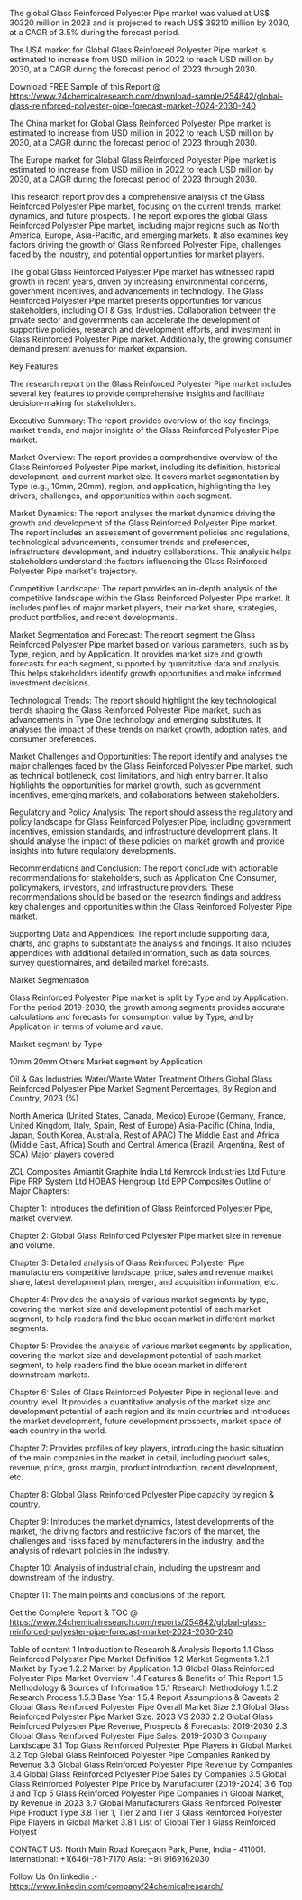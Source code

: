 The global Glass Reinforced Polyester Pipe market was valued at US$ 30320 million in 2023 and is projected to reach US$ 39210 million by 2030, at a CAGR of 3.5% during the forecast period.

The USA market for Global Glass Reinforced Polyester Pipe market is estimated to increase from USD million in 2022 to reach USD million by 2030, at a CAGR during the forecast period of 2023 through 2030.

Download FREE Sample of this Report @ https://www.24chemicalresearch.com/download-sample/254842/global-glass-reinforced-polyester-pipe-forecast-market-2024-2030-240

The China market for Global Glass Reinforced Polyester Pipe market is estimated to increase from USD million in 2022 to reach USD million by 2030, at a CAGR during the forecast period of 2023 through 2030.

The Europe market for Global Glass Reinforced Polyester Pipe  market is estimated to increase from USD million in 2022 to reach USD million by 2030, at a CAGR during the forecast period of 2023 through 2030.

This research report provides a comprehensive analysis of the Glass Reinforced Polyester Pipe market, focusing on the current trends, market dynamics, and future prospects. The report explores the global Glass Reinforced Polyester Pipe market, including major regions such as North America, Europe, Asia-Pacific, and emerging markets. It also examines key factors driving the growth of Glass Reinforced Polyester Pipe, challenges faced by the industry, and potential opportunities for market players.

The global Glass Reinforced Polyester Pipe market has witnessed rapid growth in recent years, driven by increasing environmental concerns, government incentives, and advancements in technology. The Glass Reinforced Polyester Pipe market presents opportunities for various stakeholders, including Oil & Gas, Industries. Collaboration between the private sector and governments can accelerate the development of supportive policies, research and development efforts, and investment in Glass Reinforced Polyester Pipe market. Additionally, the growing consumer demand present avenues for market expansion.

Key Features:

The research report on the Glass Reinforced Polyester Pipe market includes several key features to provide comprehensive insights and facilitate decision-making for stakeholders.

Executive Summary: The report provides overview of the key findings, market trends, and major insights of the Glass Reinforced Polyester Pipe market.

Market Overview: The report provides a comprehensive overview of the Glass Reinforced Polyester Pipe market, including its definition, historical development, and current market size. It covers market segmentation by Type (e.g., 10mm, 20mm), region, and application, highlighting the key drivers, challenges, and opportunities within each segment.

Market Dynamics: The report analyses the market dynamics driving the growth and development of the Glass Reinforced Polyester Pipe market. The report includes an assessment of government policies and regulations, technological advancements, consumer trends and preferences, infrastructure development, and industry collaborations. This analysis helps stakeholders understand the factors influencing the Glass Reinforced Polyester Pipe market's trajectory.

Competitive Landscape: The report provides an in-depth analysis of the competitive landscape within the Glass Reinforced Polyester Pipe market. It includes profiles of major market players, their market share, strategies, product portfolios, and recent developments.

Market Segmentation and Forecast: The report segment the Glass Reinforced Polyester Pipe market based on various parameters, such as by Type, region, and by Application. It provides market size and growth forecasts for each segment, supported by quantitative data and analysis. This helps stakeholders identify growth opportunities and make informed investment decisions.

Technological Trends: The report should highlight the key technological trends shaping the Glass Reinforced Polyester Pipe market, such as advancements in Type One technology and emerging substitutes. It analyses the impact of these trends on market growth, adoption rates, and consumer preferences.

Market Challenges and Opportunities: The report identify and analyses the major challenges faced by the Glass Reinforced Polyester Pipe market, such as technical bottleneck, cost limitations, and high entry barrier. It also highlights the opportunities for market growth, such as government incentives, emerging markets, and collaborations between stakeholders.

Regulatory and Policy Analysis: The report should assess the regulatory and policy landscape for Glass Reinforced Polyester Pipe, including government incentives, emission standards, and infrastructure development plans. It should analyse the impact of these policies on market growth and provide insights into future regulatory developments.

Recommendations and Conclusion: The report conclude with actionable recommendations for stakeholders, such as Application One Consumer, policymakers, investors, and infrastructure providers. These recommendations should be based on the research findings and address key challenges and opportunities within the Glass Reinforced Polyester Pipe market.

Supporting Data and Appendices: The report include supporting data, charts, and graphs to substantiate the analysis and findings. It also includes appendices with additional detailed information, such as data sources, survey questionnaires, and detailed market forecasts.

Market Segmentation

Glass Reinforced Polyester Pipe market is split by Type and by Application. For the period 2019-2030, the growth among segments provides accurate calculations and forecasts for consumption value by Type, and by Application in terms of volume and value.

Market segment by Type

10mm
20mm
Others
Market segment by Application

Oil & Gas
Industries
Water/Waste Water Treatment
Others
Global Glass Reinforced Polyester Pipe Market Segment Percentages, By Region and Country, 2023 (%)

North America (United States, Canada, Mexico)
Europe (Germany, France, United Kingdom, Italy, Spain, Rest of Europe)
Asia-Pacific (China, India, Japan, South Korea, Australia, Rest of APAC)
The Middle East and Africa (Middle East, Africa)
South and Central America (Brazil, Argentina, Rest of SCA)
Major players covered

ZCL Composites
Amiantit
Graphite India Ltd
Kemrock Industries Ltd
Future Pipe
FRP System Ltd
HOBAS
Hengroup Ltd
EPP Composites
Outline of Major Chapters:

Chapter 1: Introduces the definition of Glass Reinforced Polyester Pipe, market overview.

Chapter 2: Global Glass Reinforced Polyester Pipe market size in revenue and volume.

Chapter 3: Detailed analysis of Glass Reinforced Polyester Pipe manufacturers competitive landscape, price, sales and revenue market share, latest development plan, merger, and acquisition information, etc.

Chapter 4: Provides the analysis of various market segments by type, covering the market size and development potential of each market segment, to help readers find the blue ocean market in different market segments.

Chapter 5: Provides the analysis of various market segments by application, covering the market size and development potential of each market segment, to help readers find the blue ocean market in different downstream markets.

Chapter 6: Sales of Glass Reinforced Polyester Pipe in regional level and country level. It provides a quantitative analysis of the market size and development potential of each region and its main countries and introduces the market development, future development prospects, market space of each country in the world.

Chapter 7: Provides profiles of key players, introducing the basic situation of the main companies in the market in detail, including product sales, revenue, price, gross margin, product introduction, recent development, etc.

Chapter 8: Global Glass Reinforced Polyester Pipe capacity by region & country.

Chapter 9: Introduces the market dynamics, latest developments of the market, the driving factors and restrictive factors of the market, the challenges and risks faced by manufacturers in the industry, and the analysis of relevant policies in the industry.

Chapter 10: Analysis of industrial chain, including the upstream and downstream of the industry.

Chapter 11: The main points and conclusions of the report.

Get the Complete Report & TOC @ https://www.24chemicalresearch.com/reports/254842/global-glass-reinforced-polyester-pipe-forecast-market-2024-2030-240

Table of content
1 Introduction to Research & Analysis Reports
1.1 Glass Reinforced Polyester Pipe Market Definition
1.2 Market Segments
1.2.1 Market by Type
1.2.2 Market by Application
1.3 Global Glass Reinforced Polyester Pipe Market Overview
1.4 Features & Benefits of This Report
1.5 Methodology & Sources of Information
1.5.1 Research Methodology
1.5.2 Research Process
1.5.3 Base Year
1.5.4 Report Assumptions & Caveats
2 Global Glass Reinforced Polyester Pipe Overall Market Size
2.1 Global Glass Reinforced Polyester Pipe Market Size: 2023 VS 2030
2.2 Global Glass Reinforced Polyester Pipe Revenue, Prospects & Forecasts: 2019-2030
2.3 Global Glass Reinforced Polyester Pipe Sales: 2019-2030
3 Company Landscape
3.1 Top Glass Reinforced Polyester Pipe Players in Global Market
3.2 Top Global Glass Reinforced Polyester Pipe Companies Ranked by Revenue
3.3 Global Glass Reinforced Polyester Pipe Revenue by Companies
3.4 Global Glass Reinforced Polyester Pipe Sales by Companies
3.5 Global Glass Reinforced Polyester Pipe Price by Manufacturer (2019-2024)
3.6 Top 3 and Top 5 Glass Reinforced Polyester Pipe Companies in Global Market, by Revenue in 2023
3.7 Global Manufacturers Glass Reinforced Polyester Pipe Product Type
3.8 Tier 1, Tier 2 and Tier 3 Glass Reinforced Polyester Pipe Players in Global Market
3.8.1 List of Global Tier 1 Glass Reinforced Polyest

CONTACT US:
North Main Road Koregaon Park, Pune, India - 411001.
International: +1(646)-781-7170
Asia: +91 9169162030

Follow Us On linkedin :- https://www.linkedin.com/company/24chemicalresearch/
